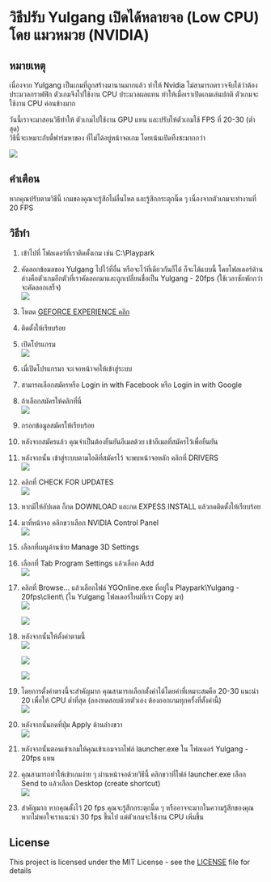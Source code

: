 # วิธีปรับ Yulgang เปิดได้หลายจอ (Low CPU) โดย แมวหมวย (NVIDIA) 
## หมายเหตุ
เนื่องจาก Yulgang เป็นเกมที่ถูกสร้างมานานมากแล้ว ทำให้ Nvidia ไม่สามารถตรวจจับได้ว่าต้องประมวลกราฟฟิก ตัวเกมจึงไปใช้งาน CPU ประมวลผลแทน ทำให้เมื่อเราเปิดเกมเล่นปกติ ตัวเกมจะใช้งาน CPU ค่อนข้างมาก

วันนี้เราจะมาสอนวิธีทำให้ ตัวเกมไปใช้งาน GPU แทน และปรับให้ตัวเกมใช้ FPS ที่ 20-30 (ต่ำสุด)\
วิธีนี้จะเหมาะกับตี้ฟาร์มหาของ ที่ไม่ได้อยู่หน้าจอเกม โดยเน้นเปิดทิ้งซะมากกว่า

![](https://i.imgur.com/YXXICVk.png)

## คำเตือน
หากคุณปรับตามวิธีนี้ เกมของคุณจะรู้สึกไม่ลื่นไหล และรู้สึกกระตุกนิ๊ด ๆ เนื่องจากตัวเกมจะทำงานที่ 20 FPS
## วิธีทำ
1. เข้าไปที่ โฟลเดอร์ที่เราติดตั้งเกม เช่น C:\Playpark
2. คัดลอกข้อมลของ Yulgang ไปไว้ที่อื่น หรือจะไว้ที่เดียวกันก็ได้ ก็จะได้แบบนี้ โดยโฟลเดอร์ด้านล่างคือตัวเกมอีกตัวที่เราคัดลอกมาและถูกเปลี่ยนชื่อเป็น Yulgang - 20fps (ใช้เวลาซักพักกว่าจะคัดลอกเสร็จ)\
   ![](https://i.imgur.com/50Yj8IK.png)
   
3. โหลด [GEFORCE EXPERIENCE คลิก](https://www.nvidia.com/en-us/geforce/geforce-experience/download/)
4. ติดตั้งให้เรียบร้อย
5. เปิดโปรแกรม\
   ![](https://i.imgur.com/Z3z5jf6.png)

6. เมื่เปิดโปรแกรมา จะเจอหน้าจอให้เข้าสู่ระบบ
7. สามารถเลือกสมัครหรือ Login in with Facebook หรือ Login in with Google
8.  ถ้าเลือกสมัครให้คลิกที่นี่\
   ![](https://i.imgur.com/JbBFcz7.png)

9. กรอกข้อมูลสมัครให้เรียบร้อย
10. หลังจากสมัครแล้ว คุณจำเป็นต้องยืนยันอีเมลด้วย เข้าอีเมลที่สมัครไว้เพื่อยืนยัน
11. หลังจากนั้น เข้าสู่ระบบตามไอดีที่สมัครไว้ จะพบหน้าจอหลัก คลิกที่ DRIVERS\
    ![](https://i.imgur.com/fHdULKU.png)

12. คลิกที่ CHECK FOR UPDATES\
    ![](https://i.imgur.com/SD93YBa.png)

13. หากมีให้อัปเดต ก็กด DOWNLOAD และกด EXPESS INSTALL แล้วกดติดตั้งให้เรียบร้อย
14. มาที่หน้าจอ คลิกขวาเลือก NVIDIA Control Panel\
    ![](https://i.imgur.com/8s9p62J.png)

15. เลือกที่เมนูด้านซ้าย Manage 3D Settings
16. เลือกที่ Tab Program Settings แล้วเลือก Add\
    ![](https://i.imgur.com/PWu7nWm.png)

17. คลิกที่ Browse... แล้วเลือกไฟล์ YGOnline.exe ที่อยู่ใน Playpark\Yulgang - 20fps\client\ (ใน Yulgang โฟลเดอร์ใหม่ที่เรา Copy มา)\
    ![](https://i.imgur.com/3XXwylP.png)

    ![](https://i.imgur.com/4lIbAPr.png)

18. หลังจากนั้นให้ตั้งค่าตามนี้\
    ![](https://i.imgur.com/bVpwMlV.png)

    ![](https://i.imgur.com/8nHMNWp.png)

    ![](https://i.imgur.com/RlcZeqS.png)

19. โดยการตั้งค่าตรงนี้จะสำคัญมาก คุณสามารถเลือกตั้งค่าได้โดยค่าที่เหมาะสมคือ 20-30 แนะนำ 20 เพื่อให้ CPU ต่ำที่สุด (ลองทดสอบด้วยตัวเอง ต้องออกเกมทุกครั้งที่ตั้งค่านี้)\
    ![](https://i.imgur.com/RcH8mgV.png)

20. หลังจากนั้นกดที่ปุ่ม Apply ด้านล่างขวา\
    ![](https://i.imgur.com/Uc0c1Ka.png)

21. หลังจากนั้นตอนเข้าเกมให้คุณเข้าเกมจากไฟล์ launcher.exe ใน โฟลเดอร์ Yulgang - 20fps แทน
22. คุณสามารถทำให้เข้าเกมง่าย ๆ ผ่านหน้าจอด้วยวิธีนี้ คลิกขวาที่ไฟล์ launcher.exe เลือก Send to แล้วเลือก Desktop (create shortcut)\
    ![](https://i.imgur.com/qrmKzfe.png)
23. สำคัญมาก หากคุณตั้งไว้ 20 fps คุณจะรู้สึกกระตุกนิ๊ด ๆ หรืออาจจะมากในความรู้สึกของคุณ หากไม่พอใจเราแนะนำ 30 fps ขึ้นไป แต่ตัวเกมจะใช้งาน CPU เพิ่มขึ้น
## License

This project is licensed under the MIT License - see the [LICENSE](LICENSE) file for details
